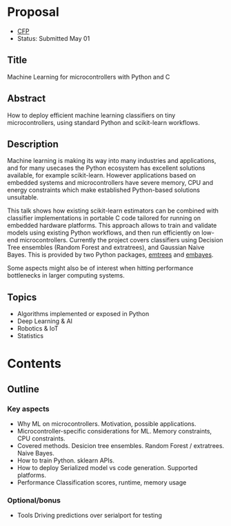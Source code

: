 
# Proposal

* [CFP](https://pretalx.com/euroscipy18/cfp)
* Status: Submitted May 01

## Title
Machine Learning for microcontrollers with Python and C

## Abstract
How to deploy efficient machine learning classifiers on tiny microcontrollers,
using standard Python and scikit-learn workflows.

## Description
Machine learning is making its way into many industries and applications,
and for many usecases the Python ecosystem has excellent solutions available, for example scikit-learn.
However applications based on embedded systems and microcontrollers have severe
memory, CPU and energy constraints which make established Python-based solutions unsuitable.

This talk shows how existing scikit-learn estimators can be combined with classifier implementations
in portable C code tailored for running on embedded hardware platforms.
This approach allows to train and validate models using existing Python workflows,
and then run efficiently on low-end microcontrollers.
Currently the project covers classifiers using Decision Tree ensembles (Random Forest and extratrees),
and Gaussian Naive Bayes. This is provided by two Python packages,
[emtrees](https://github.com/jonnor/emtrees) and [embayes](https://github.com/jonnor/embayes).

Some aspects might also be of interest when hitting performance bottlenecks in larger computing systems.

## Topics

* Algorithms implemented or exposed in Python
* Deep Learning & AI
* Robotics & IoT
* Statistics

# Contents

## Outline

### Key aspects

* Why ML on microcontrollers.
Motivation, possible applications.
* Microcontroller-specific considerations for ML.
Memory constraints, CPU constraints.
* Covered methods.
Desicion tree ensembles. Random Forest / extratrees.
Naive Bayes.
* How to train
Python. sklearn APIs.
* How to deploy
Serialized model vs code generation.
Supported platforms.
* Performance
Classification scores, runtime, memory usage

### Optional/bonus

* Tools
Driving predictions over serialport for testing

